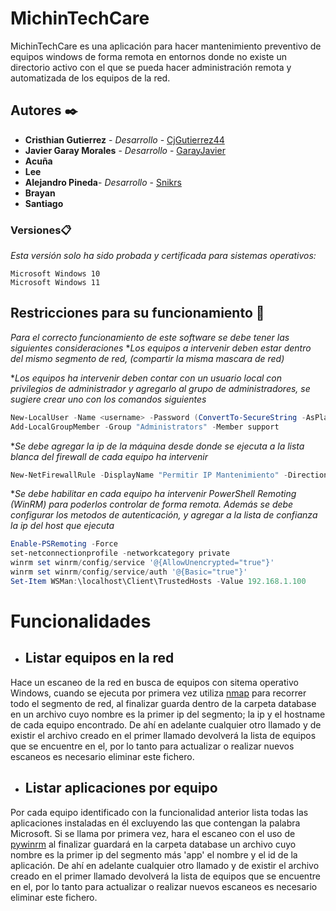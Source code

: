 # MichinTechCare 

MichinTechCare es una aplicación para hacer mantenimiento preventivo de equipos windows de forma remota en entornos donde no existe un directorio activo con el que se pueda hacer administración remota y automatizada de los equipos de la red.
## Autores ✒️
* **Cristhian Gutierrez** - *Desarrollo* - [CjGutierrez44](https://github.com/cjgutierrez44)
* **Javier Garay Morales** - *Desarrollo* - [GarayJavier](https://github.com/GarayJavier)
* **Acuña**
* **Lee**
* **Alejandro Pineda**- *Desarrollo* - [Snikrs](https://github.com/snikrs)
* **Brayan**
* **Santiago**
### Versiones📋
_Esta versión solo ha sido probada y certificada para sistemas operativos:_

```
Microsoft Windows 10
Microsoft Windows 11
```

## Restricciones para su funcionamiento 🚀
_Para el correcto funcionamiento de este software se debe tener las siguientes consideraciones_
*_Los equipos a intervenir deben estar dentro del mismo segmento de red, (compartir la misma mascara de red)_

*_Los equipos ha intervenir deben contar con un usuario local con privilegios de administrador y agregarlo al grupo de administradores, se sugiere crear uno con los comandos siguientes_
```PowerShell
New-LocalUser -Name <username> -Password (ConvertTo-SecureString -AsPlainText "<userpassword>" -Force -AccountNeverExpires -UserMayNotChangePassword
Add-LocalGroupMember -Group "Administrators" -Member support
```

*_Se debe agregar la ip de la máquina desde donde se ejecuta a la lista blanca del firewall de cada equipo ha intervenir_
```PowerShell
New-NetFirewallRule -DisplayName "Permitir IP Mantenimiento" -Direction Inbound -Action Allow -Protocol Any -RemoteAddress 192.168.1.100
```
*_Se debe habilitar en cada equipo ha intervenir PowerShell Remoting (WinRM) para poderlos controlar de forma remota._
_Además se debe configurar los metodos de autenticación, y agregar a la lista de confianza la ip del host que ejecuta_
```PowerShell
Enable-PSRemoting -Force
set-netconnectionprofile -networkcategory private
winrm set winrm/config/service '@{AllowUnencrypted="true"}'
winrm set winrm/config/service/auth '@{Basic="true"}'
Set-Item WSMan:\localhost\Client\TrustedHosts -Value 192.168.1.100
```
# Funcionalidades

+ ## Listar equipos en la red

Hace un escaneo de la red en busca de equipos con sitema operativo Windows, cuando se ejecuta por primera vez utiliza [nmap](https://pypi.org/project/python-nmap/) para recorrer todo el segmento de red, al finalizar guarda dentro de la carpeta database en un archivo cuyo nombre es la primer ip del segmento; la ip y el hostname de cada equipo encontrado. De ahí en adelante cualquier otro llamado y de existir el archivo creado en el primer llamado devolverá la lista de equipos que se encuentre en el, por lo tanto para actualizar o realizar nuevos escaneos es necesario eliminar este fichero.

+ ## Listar aplicaciones por equipo

Por cada equipo identificado con la funcionalidad anterior lista todas las aplicaciones instaladas en él excluyendo las que contengan la palabra Microsoft. Si se llama por primera vez, hara el escaneo con el uso de [pywinrm](https://pypi.org/project/pywinrm/) al finalizar guardará en la carpeta database un archivo cuyo nombre es la primer ip del segmento más 'app' el nombre y el id de la aplicación. De ahí en adelante cualquier otro llamado y de existir el archivo creado en el primer llamado devolverá la lista de equipos que se encuentre en el, por lo tanto para actualizar o realizar nuevos escaneos es necesario eliminar este fichero.